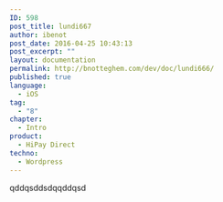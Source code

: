 ```yaml
---
ID: 598
post_title: lundi667
author: ibenot
post_date: 2016-04-25 10:43:13
post_excerpt: ""
layout: documentation
permalink: http://bnotteghem.com/dev/doc/lundi666/
published: true
language:
  - iOS
tag:
  - "8"
chapter:
  - Intro
product:
  - HiPay Direct
techno:
  - Wordpress
---
```

qddqsddsdqqddqsd